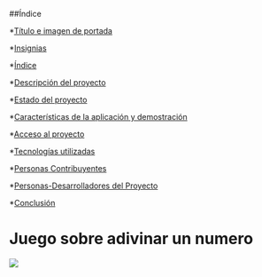 
##Índice

*[Título e imagen de portada](#Título-e-imagen-de-portada)


*[Insignias](#insignias)

*[Índice](#índice)

*[Descripción del proyecto](#descripción-del-proyecto)

*[Estado del proyecto](#Estado-del-proyecto)

*[Características de la aplicación y demostración](#Características-de-la-aplicación-y-demostración)

*[Acceso al proyecto](#acceso-proyecto)

*[Tecnologías utilizadas](#tecnologías-utilizadas)

*[Personas Contribuyentes](#personas-contribuyentes)

*[Personas-Desarrolladores del Proyecto](#personas-desarrolladores)

*[Conclusión](#conclusión)

<h1 src = "Título-e-imagen-de-portada"> Juego sobre adivinar un numero </h1>

<p align="left">
<img src="https://img.shields.io/badge/STATUS-EN%20DESAROLLO-green">
</p>